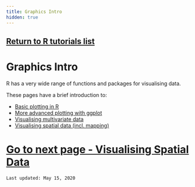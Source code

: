 ```yaml
---
title: Graphics Intro
hidden: true
---
```

## [Return to R tutorials list](%base_url%/?r-language)

# Graphics Intro

R has a very wide range of functions and packages for visualising data.

These pages have a brief introduction to:

* [Basic plotting in R](%base_url%/?basic-plotting-in-r/)
* [More advanced plotting with ggplot](%base_url%/?plotting-with-ggplot/)
* [Visualising multivariate data](%base_url%/?visualising-multivariate-data/)
* [Visualising spatial data (incl. mapping)](%base_url%/?visualising-spatial-data/)

# [Go to next page - Visualising Spatial Data](%base_url%/?visualising-spatial-data)

`Last updated: May 15, 2020`
